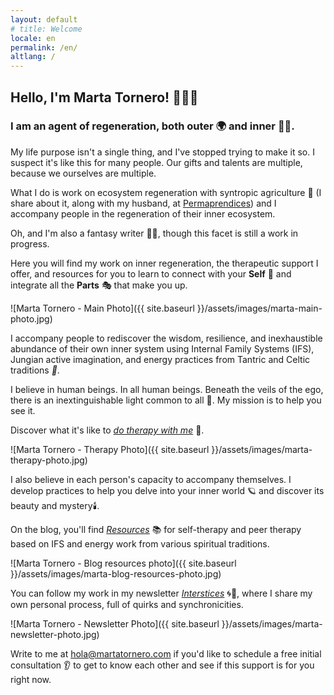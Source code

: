 ```yaml
---
layout: default
# title: Welcome
locale: en
permalink: /en/
altlang: /
---
```


## Hello, I'm Marta Tornero! 🧙‍♀️✨

### I am an agent of regeneration, both outer 🌍 and inner 🧘‍♀️.

My life purpose isn't a single thing, and I've stopped trying to make it so. I suspect it's like this for many people. Our gifts and talents are multiple, because we ourselves are multiple.

What I do is work on ecosystem regeneration with syntropic agriculture 🌳 (I share about it, along with my husband, at [Permaprendices](https://www.permaprendices.com)) and I accompany people in the regeneration of their inner ecosystem.

Oh, and I'm also a fantasy writer 📖🦄, though this facet is still a work in progress.

Here you will find my work on inner regeneration, the therapeutic support I offer, and resources for you to learn to connect with your **Self** 💫 and integrate all the **Parts** 🎭 that make you up.

<!-- marta-main-photo -->
![Marta Tornero - Main Photo]({{ site.baseurl }}/assets/images/marta-main-photo.jpg)

I accompany people to rediscover the wisdom, resilience, and inexhaustible abundance of their own inner system using Internal Family Systems (IFS), Jungian active imagination, and energy practices from Tantric and Celtic traditions *🧭*.

I believe in human beings. In all human beings. Beneath the veils of the ego, there is an inextinguishable light common to all 🌟. My mission is to help you see it.

Discover what it's like to [*do therapy with me*](/link-to-therapy-page/) 💜.
<!-- Note: I've turned "do therapy with me" into a link. -->
<!-- Change it to the actual link to your therapy page or remove the link if you prefer just text. -->

<!-- marta-therapy-photo -->
![Marta Tornero - Therapy Photo]({{ site.baseurl }}/assets/images/marta-therapy-photo.jpg)

I also believe in each person's capacity to accompany themselves. I develop practices to help you delve into your inner world 🪐 and discover its beauty and mystery🕯️.

On the blog, you'll find [*Resources*](/blog/categories/resources/) 📚 for self-therapy and peer therapy based on IFS and energy work from various spiritual traditions.
<!-- Note: I've turned "Resources" into a link. -->
<!-- Change it to the actual link to your blog's resources section or remove the link. -->

<!-- marta-blog-resources-photo -->
![Marta Tornero - Blog resources photo]({{ site.baseurl }}/assets/images/marta-blog-resources-photo.jpg)

You can follow my work in my newsletter [*Interstices*](/link-to-newsletter/) 🌀🔮, where I share my own personal process, full of quirks and synchronicities.
<!-- Note: I've turned "Interstices" into a link. -->
<!-- Change it to the actual link to your newsletter sign-up page or remove the link. -->
<!-- "Intersticios" translates well to "Interstices". If you prefer to keep the Spanish name for branding, feel free. -->

<!-- marta-newsletter-photo -->
![Marta Tornero - Newsletter Photo]({{ site.baseurl }}/assets/images/marta-newsletter-photo.jpg)

Write to me at [hola@martatornero.com](mailto:hola@martatornero.com) if you'd like to schedule a free initial consultation 👂 to get to know each other and see if this support is for you right now.
